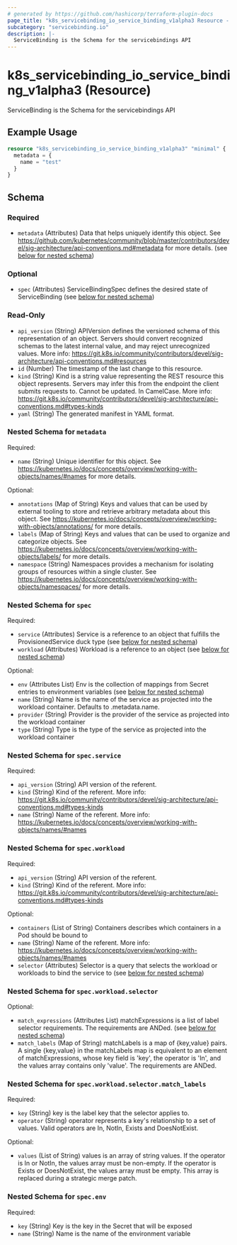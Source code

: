 ```yaml
---
# generated by https://github.com/hashicorp/terraform-plugin-docs
page_title: "k8s_servicebinding_io_service_binding_v1alpha3 Resource - terraform-provider-k8s"
subcategory: "servicebinding.io"
description: |-
  ServiceBinding is the Schema for the servicebindings API
---
```


# k8s_servicebinding_io_service_binding_v1alpha3 (Resource)

ServiceBinding is the Schema for the servicebindings API

## Example Usage

```terraform
resource "k8s_servicebinding_io_service_binding_v1alpha3" "minimal" {
  metadata = {
    name = "test"
  }
}
```

<!-- schema generated by tfplugindocs -->
## Schema

### Required

- `metadata` (Attributes) Data that helps uniquely identify this object. See https://github.com/kubernetes/community/blob/master/contributors/devel/sig-architecture/api-conventions.md#metadata for more details. (see [below for nested schema](#nestedatt--metadata))

### Optional

- `spec` (Attributes) ServiceBindingSpec defines the desired state of ServiceBinding (see [below for nested schema](#nestedatt--spec))

### Read-Only

- `api_version` (String) APIVersion defines the versioned schema of this representation of an object. Servers should convert recognized schemas to the latest internal value, and may reject unrecognized values. More info: https://git.k8s.io/community/contributors/devel/sig-architecture/api-conventions.md#resources
- `id` (Number) The timestamp of the last change to this resource.
- `kind` (String) Kind is a string value representing the REST resource this object represents. Servers may infer this from the endpoint the client submits requests to. Cannot be updated. In CamelCase. More info: https://git.k8s.io/community/contributors/devel/sig-architecture/api-conventions.md#types-kinds
- `yaml` (String) The generated manifest in YAML format.

<a id="nestedatt--metadata"></a>
### Nested Schema for `metadata`

Required:

- `name` (String) Unique identifier for this object. See https://kubernetes.io/docs/concepts/overview/working-with-objects/names/#names for more details.

Optional:

- `annotations` (Map of String) Keys and values that can be used by external tooling to store and retrieve arbitrary metadata about this object. See https://kubernetes.io/docs/concepts/overview/working-with-objects/annotations/ for more details.
- `labels` (Map of String) Keys and values that can be used to organize and categorize objects. See https://kubernetes.io/docs/concepts/overview/working-with-objects/labels/ for more details.
- `namespace` (String) Namespaces provides a mechanism for isolating groups of resources within a single cluster. See https://kubernetes.io/docs/concepts/overview/working-with-objects/namespaces/ for more details.


<a id="nestedatt--spec"></a>
### Nested Schema for `spec`

Required:

- `service` (Attributes) Service is a reference to an object that fulfills the ProvisionedService duck type (see [below for nested schema](#nestedatt--spec--service))
- `workload` (Attributes) Workload is a reference to an object (see [below for nested schema](#nestedatt--spec--workload))

Optional:

- `env` (Attributes List) Env is the collection of mappings from Secret entries to environment variables (see [below for nested schema](#nestedatt--spec--env))
- `name` (String) Name is the name of the service as projected into the workload container.  Defaults to .metadata.name.
- `provider` (String) Provider is the provider of the service as projected into the workload container
- `type` (String) Type is the type of the service as projected into the workload container

<a id="nestedatt--spec--service"></a>
### Nested Schema for `spec.service`

Required:

- `api_version` (String) API version of the referent.
- `kind` (String) Kind of the referent. More info: https://git.k8s.io/community/contributors/devel/sig-architecture/api-conventions.md#types-kinds
- `name` (String) Name of the referent. More info: https://kubernetes.io/docs/concepts/overview/working-with-objects/names/#names


<a id="nestedatt--spec--workload"></a>
### Nested Schema for `spec.workload`

Required:

- `api_version` (String) API version of the referent.
- `kind` (String) Kind of the referent. More info: https://git.k8s.io/community/contributors/devel/sig-architecture/api-conventions.md#types-kinds

Optional:

- `containers` (List of String) Containers describes which containers in a Pod should be bound to
- `name` (String) Name of the referent. More info: https://kubernetes.io/docs/concepts/overview/working-with-objects/names/#names
- `selector` (Attributes) Selector is a query that selects the workload or workloads to bind the service to (see [below for nested schema](#nestedatt--spec--workload--selector))

<a id="nestedatt--spec--workload--selector"></a>
### Nested Schema for `spec.workload.selector`

Optional:

- `match_expressions` (Attributes List) matchExpressions is a list of label selector requirements. The requirements are ANDed. (see [below for nested schema](#nestedatt--spec--workload--selector--match_expressions))
- `match_labels` (Map of String) matchLabels is a map of {key,value} pairs. A single {key,value} in the matchLabels map is equivalent to an element of matchExpressions, whose key field is 'key', the operator is 'In', and the values array contains only 'value'. The requirements are ANDed.

<a id="nestedatt--spec--workload--selector--match_expressions"></a>
### Nested Schema for `spec.workload.selector.match_labels`

Required:

- `key` (String) key is the label key that the selector applies to.
- `operator` (String) operator represents a key's relationship to a set of values. Valid operators are In, NotIn, Exists and DoesNotExist.

Optional:

- `values` (List of String) values is an array of string values. If the operator is In or NotIn, the values array must be non-empty. If the operator is Exists or DoesNotExist, the values array must be empty. This array is replaced during a strategic merge patch.




<a id="nestedatt--spec--env"></a>
### Nested Schema for `spec.env`

Required:

- `key` (String) Key is the key in the Secret that will be exposed
- `name` (String) Name is the name of the environment variable


